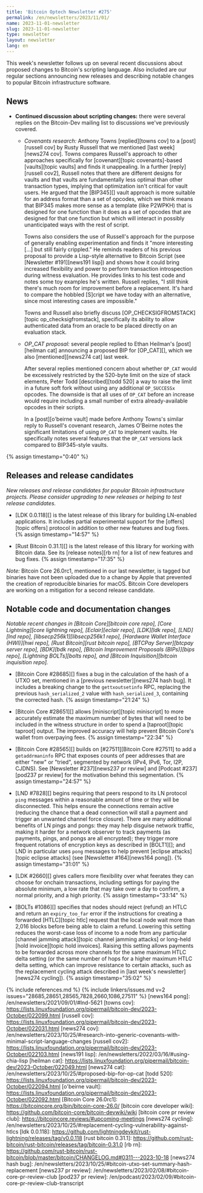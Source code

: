 ```yaml
---
title: 'Bitcoin Optech Newsletter #275'
permalink: /en/newsletters/2023/11/01/
name: 2023-11-01-newsletter
slug: 2023-11-01-newsletter
type: newsletter
layout: newsletter
lang: en
---
```

This week's newsletter follows up on several recent discussions about
proposed changes to Bitcoin's scripting language.  Also included are our
regular sections announcing new releases and describing notable changes
to popular Bitcoin infrastructure software.

## News

- **Continued discussion about scripting changes:** there were several
  replies on the Bitcoin-Dev mailing list to discussions we've
  previously covered.

  - *Covenants research:* Anthony Towns [replied][towns cov] to a
    [post][russell cov] by Rusty Russell that we mentioned [last
    week][news274 cov].  Towns compares Russell's approach to other
    approaches specifically for [covenant][topic covenants]-based
    [vaults][topic vaults] and finds it unappealing.  In a further
    [reply][russell cov2], Russell notes that there are different designs
    for vaults and that vaults are fundamentally less optimal than
    other transaction types, implying that optimization isn't
    critical for vault users.  He argued that the [BIP345][] vault
    approach is more suitable for an address format than a set of
    opcodes, which we think means that BIP345 makes more sense as a
    template (like P2WPKH) that is designed for one function than it
    does as a set of opcodes that are designed for that one function
    but which will interact in possibly unanticipated ways with the
    rest of script.

    Towns also considers the use of Russell's approach for the purpose
    of generally enabling experimentation and finds it "more
    interesting [...] but still fairly crippled."  He reminds
    readers of his previous proposal to provide a Lisp-style
    alternative to Bitcoin Script (see [Newsletter #191][news191
    lisp]) and shows how it could bring increased flexibility and
    power to perform transaction introspection during witness
    evaluation.  He provides links to his test code and notes some toy
    examples he's written.  Russell replies, "I still think there's
    much room for improvement before a replacement.  It's hard to
    compare the hobbled [S]cript we have today with an alternative,
    since most interesting cases are impossible."

    Towns and Russell also briefly discuss
    [OP_CHECKSIGFROMSTACK][topic op_checksigfromstack], specifically
    its ability to allow authenticated data from an oracle to be
    placed directly on an evaluation stack.

  - *OP_CAT proposal:* several people replied to Ethan Heilman's
    [post][heilman cat] announcing a proposed BIP for [OP_CAT][],
    which we also [mentioned][news274 cat] last week.

    After several replies mentioned concern about whether `OP_CAT`
    would be excessively restricted by the 520-byte limit on the size
    of stack elements, Peter Todd [described][todd 520] a way to raise the
    limit in a future soft fork without using any additional
    `OP_SUCCESSx` opcodes.  The downside is that all uses of `OP_CAT`
    before an increase would require including a small number of extra
    already-available opcodes in their scripts.

    In a [post][o'beirne vault] made before Anthony Towns's similar
    reply to Russell's covenant research, James O'Beirne notes the
    significant limitations of using `OP_CAT` to implement vaults.  He
    specifically notes several features that the `OP_CAT` versions
    lack compared to BIP345-style vaults.

{% assign timestamp="0:40" %}

## Releases and release candidates

*New releases and release candidates for popular Bitcoin infrastructure
projects.  Please consider upgrading to new releases or helping to test
release candidates.*

- [LDK 0.0.118][] is the latest release of this library for building
  LN-enabled applications.  It includes partial experimental support for
  the [offers][topic offers] protocol in addition to other new features
  and bug fixes. {% assign timestamp="14:57" %}

- [Rust Bitcoin 0.31.1][] is the latest release of this library for
  working with Bitcoin data.  See its [release notes][rb rn] for a list
  of new features and bug fixes. {% assign timestamp="17:35" %}

_Note:_ Bitcoin Core 26.0rc1, mentioned in our last newsletter, is
tagged but binaries have not been uploaded due to a change by Apple that
prevented the creation of reproducible binaries for macOS.  Bitcoin Core
developers are working on a mitigation for a second release candidate.

## Notable code and documentation changes

*Notable recent changes in [Bitcoin Core][bitcoin core repo], [Core
Lightning][core lightning repo], [Eclair][eclair repo], [LDK][ldk repo],
[LND][lnd repo], [libsecp256k1][libsecp256k1 repo], [Hardware Wallet
Interface (HWI)][hwi repo], [Rust Bitcoin][rust bitcoin repo], [BTCPay
Server][btcpay server repo], [BDK][bdk repo], [Bitcoin Improvement
Proposals (BIPs)][bips repo], [Lightning BOLTs][bolts repo], and
[Bitcoin Inquisition][bitcoin inquisition repo].*

- [Bitcoin Core #28685][] fixes a bug in the calculation of the hash
  of a UTXO set, mentioned in a [previous newsletter][news274 hash
  bug]. It includes a breaking change to the `gettxoutsetinfo` RPC,
  replacing the previous `hash_serialized_2` value with
  `hash_serialized_3`, containing the corrected hash. {% assign timestamp="21:24" %}

- [Bitcoin Core #28651][] allows [miniscript][topic miniscript] to more
  accurately estimate the maximum number of bytes that will need to be
  included in the witness structure in order to spend a [taproot][topic
  taproot] output.  The improved accuracy will help prevent Bitcoin
  Core's wallet from overpaying fees. {% assign timestamp="22:34" %}

- [Bitcoin Core #28565][] builds on [#27511][Bitcoin Core #27511] to add a
  `getaddrmaninfo` RPC that exposes counts of peer addresses that are either "new"
  or "tried", segmented by network (IPv4, IPv6, Tor, I2P, CJDNS). See
  [Newsletter #237][news237 pr review] and [Podcast #237][pod237 pr review] for
  the motivation behind this segmentation. {% assign timestamp="24:57" %}

- [LND #7828][] begins requiring that peers respond to its LN protocol `ping`
  messages within a reasonable amount of time or they will be
  disconnected.  This helps ensure the connections remain active
  (reducing the chance that a dead connection will stall a payment and
  trigger an unwanted channel force closure).  There are many additional
  benefits of LN pings and pongs: they may help disguise network
  traffic, making it harder for a network observer to track payments (as
  payments, pings, and pongs are all encrypted); they trigger more
  frequent rotations of encryption keys as described in [BOLT1][]; and
  LND in particular uses `pong` messages to help prevent [eclipse
  attacks][topic eclipse attacks] (see [Newsletter #164][news164 pong]). {% assign timestamp="31:01" %}

- [LDK #2660][] gives callers more flexibility over what feerates they
  can choose for onchain transactions, including settings for paying the
  absolute minimum, a low rate that may take over a day to confirm, a
  normal priority, and a high priority. {% assign timestamp="33:14" %}

- [BOLTs #1086][] specifies that nodes should reject (refund) an HTLC
  and return an `expiry_too_far` error if the instructions for creating
  a forwarded [HTLC][topic htlc] request that the local node wait more
  than 2,016 blocks before being able to claim a refund.  Lowering this
  setting reduces the worst-case loss of income to a node from any
  particular [channel jamming attack][topic channel jamming attacks] or
  long-held [hold invoice][topic hold invoices].  Raising this setting
  allows payments to be forwarded across more channels for the same
  maximum HTLC delta setting (or the same number of hops for a higher
  maximum HTLC delta setting, which can improve resistance to certain
  attacks, such as the replacement cycling attack described in [last
  week's newsletter][news274 cycling]). {% assign timestamp="35:02" %}

{% include references.md %}
{% include linkers/issues.md v=2 issues="28685,28651,28565,7828,2660,1086,27511" %}
[news164 pong]: /en/newsletters/2021/09/01/#lnd-5621
[towns cov]: https://lists.linuxfoundation.org/pipermail/bitcoin-dev/2023-October/022099.html
[russell cov]: https://lists.linuxfoundation.org/pipermail/bitcoin-dev/2023-October/022031.html
[news274 cov]: /en/newsletters/2023/10/25/#research-into-generic-covenants-with-minimal-script-language-changes
[russell cov2]: https://lists.linuxfoundation.org/pipermail/bitcoin-dev/2023-October/022103.html
[news191 lisp]: /en/newsletters/2022/03/16/#using-chia-lisp
[heilman cat]: https://lists.linuxfoundation.org/pipermail/bitcoin-dev/2023-October/022049.html
[news274 cat]: /en/newsletters/2023/10/25/#proposed-bip-for-op-cat
[todd 520]: https://lists.linuxfoundation.org/pipermail/bitcoin-dev/2023-October/022094.html
[o'beirne vault]: https://lists.linuxfoundation.org/pipermail/bitcoin-dev/2023-October/022092.html
[Bitcoin Core 26.0rc1]: https://bitcoincore.org/bin/bitcoin-core-26.0/
[bitcoin core developer wiki]: https://github.com/bitcoin-core/bitcoin-devwiki/wiki
[bitcoin core pr review club]: https://bitcoincore.reviews/#upcoming-meetings
[news274 cycling]: /en/newsletters/2023/10/25/#replacement-cycling-vulnerability-against-htlcs
[ldk 0.0.118]: https://github.com/lightningdevkit/rust-lightning/releases/tag/v0.0.118
[rust bitcoin 0.31.1]: https://github.com/rust-bitcoin/rust-bitcoin/releases/tag/bitcoin-0.31.0
[rb rn]: https://github.com/rust-bitcoin/rust-bitcoin/blob/master/bitcoin/CHANGELOG.md#0311---2023-10-18
[news274 hash bug]: /en/newsletters/2023/10/25/#bitcoin-utxo-set-summary-hash-replacement
[news237 pr review]: /en/newsletters/2023/02/08/#bitcoin-core-pr-review-club
[pod237 pr review]: /en/podcast/2023/02/09/#bitcoin-core-pr-review-club-transcript

